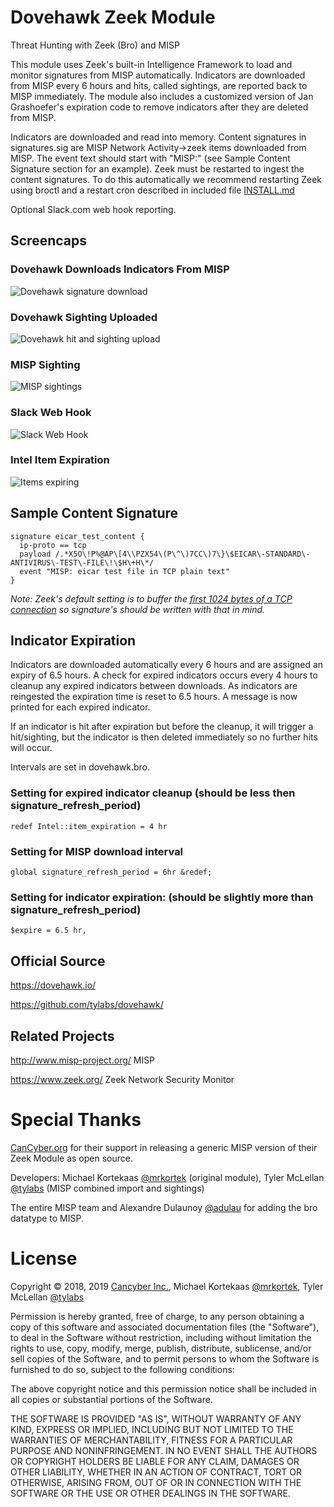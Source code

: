 # Dovehawk Zeek Module

Threat Hunting with Zeek (Bro) and MISP


This module uses Zeek's built-in Intelligence Framework to load and monitor signatures from MISP automatically. Indicators are downloaded from MISP every 6 hours and hits, called sightings, are reported back to MISP immediately. The module also includes a customized version of Jan Grashoefer's expiration code to remove indicators after they are deleted from MISP.


Indicators are downloaded and read into memory.  Content signatures in signatures.sig are MISP Network Activity->zeek items downloaded from MISP.  The event text should start with "MISP:" (see Sample Content Signature section for an example).  Zeek must be restarted to ingest the content signatures.  To do this automatically we recommend restarting Zeek using broctl and a restart cron described in included file [INSTALL.md](INSTALL.md)


Optional Slack.com web hook reporting.


## Screencaps

### Dovehawk Downloads Indicators From MISP

![Dovehawk signature download](https://dovehawk.io/images/dovehawk_launch.png "Dovehawk startup")

### Dovehawk Sighting Uploaded

![Dovehawk hit and sighting upload](https://dovehawk.io/images/dovehawk_hit.png "Dovehawk hit")

### MISP Sighting

![MISP sightings](https://dovehawk.io/images/misp_sightings.png "MISP Sightings")


### Slack Web Hook

![Slack Web Hook](https://dovehawk.io/images/slack_hit.png "Slack Output")


### Intel Item Expiration

![Items expiring](https://dovehawk.io/images/expire.png "Expiration")


## Sample Content Signature

```bro
signature eicar_test_content {
  ip-proto == tcp
  payload /.*X5O\!P%@AP\[4\\PZX54\(P\^\)7CC\)7\}\$EICAR\-STANDARD\-ANTIVIRUS\-TEST\-FILE\!\$H\+H\*/
  event "MISP: eicar test file in TCP plain text"
}
```
*Note: Zeek's default setting is to buffer the [first 1024 bytes of a TCP connection](https://www.bro.org/sphinx-git/frameworks/signatures.html) so signature's should be written with that in mind.*

## Indicator Expiration

Indicators are downloaded automatically every 6 hours and are assigned an expiry of 6.5 hours.  A check for expired indicators occurs every 4 hours to cleanup any expired indicators between downloads.  As indicators are reingested the expiration time is reset to 6.5 hours.  A message is now printed for each expired indicator.

If an indicator is hit after expiration but before the cleanup, it will trigger a hit/sighting, but the indicator is then deleted immediately so no further hits will occur.

Intervals are set in dovehawk.bro.

### Setting for expired indicator cleanup (should be less then signature_refresh_period)

```bro
redef Intel::item_expiration = 4 hr
```


### Setting for MISP download interval

```bro
global signature_refresh_period = 6hr &redef;
```


### Setting for indicator expiration: (should be slightly more than signature_refresh_period)

```bro
$expire = 6.5 hr,
```


## Official Source

<https://dovehawk.io/>

<https://github.com/tylabs/dovehawk/>


## Related Projects

<http://www.misp-project.org/> MISP

<https://www.zeek.org/> Zeek Network Security Monitor


# Special Thanks

[CanCyber.org](https://cancyber.org) for their support in releasing a generic MISP version of their Zeek Module as open source.

Developers: Michael Kortekaas [@mrkortek](https://twitter.com/mrkortek) (original module), Tyler McLellan [@tylabs](https://twitter.com/tylabs) (MISP combined import and sightings)

The entire MISP team and Alexandre Dulaunoy [@adulau](https://twitter.com/adulau) for adding the bro datatype to MISP.


# License

Copyright &copy; 2018, 2019 [Cancyber Inc.](https://cancyber.org/), Michael Kortekaas [@mrkortek](https://twitter.com/mrkortek), Tyler McLellan [@tylabs](https://twitter.com/tylabs)

Permission is hereby granted, free of charge, to any person obtaining a copy of this software and associated documentation files (the "Software"), to deal in the Software without restriction, including without limitation the rights to use, copy, modify, merge, publish, distribute, sublicense, and/or sell copies of the Software, and to permit persons to whom the Software is furnished to do so, subject to the following conditions:

The above copyright notice and this permission notice shall be included in all copies or substantial portions of the Software.

THE SOFTWARE IS PROVIDED "AS IS", WITHOUT WARRANTY OF ANY KIND, EXPRESS OR IMPLIED, INCLUDING BUT NOT LIMITED TO THE WARRANTIES OF MERCHANTABILITY, FITNESS FOR A PARTICULAR PURPOSE AND NONINFRINGEMENT. IN NO EVENT SHALL THE AUTHORS OR COPYRIGHT HOLDERS BE LIABLE FOR ANY CLAIM, DAMAGES OR OTHER LIABILITY, WHETHER IN AN ACTION OF CONTRACT, TORT OR OTHERWISE, ARISING FROM, OUT OF OR IN CONNECTION WITH THE SOFTWARE OR THE USE OR OTHER DEALINGS IN THE SOFTWARE.

